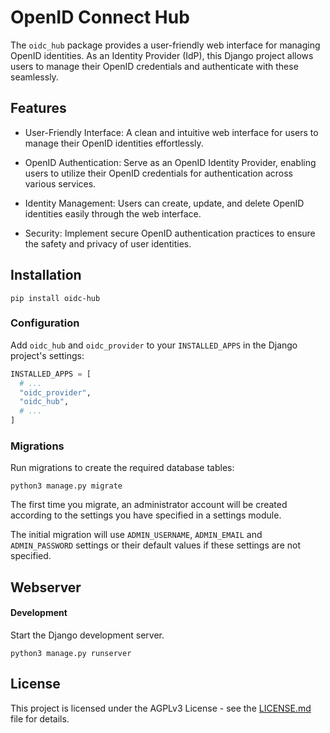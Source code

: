 # OpenID Connect Hub

The `oidc_hub` package provides a user-friendly web interface for managing OpenID identities. As an Identity Provider (IdP), this Django project allows users to manage their OpenID credentials and authenticate with these seamlessly.

## Features

- User-Friendly Interface: A clean and intuitive web interface for users to manage their OpenID identities effortlessly.

- OpenID Authentication: Serve as an OpenID Identity Provider, enabling users to utilize their OpenID credentials for authentication across various services.

- Identity Management: Users can create, update, and delete OpenID identities easily through the web interface.

- Security: Implement secure OpenID authentication practices to ensure the safety and privacy of user identities.

## Installation

```shell
pip install oidc-hub
```

### Configuration

Add `oidc_hub` and `oidc_provider` to your `INSTALLED_APPS` in the Django project's settings:

```python
INSTALLED_APPS = [
  # ...
  "oidc_provider",
  "oidc_hub",
  # ...
]
```

### Migrations

Run migrations to create the required database tables:

```shell
python3 manage.py migrate
```

The first time you migrate, an administrator account will be created according to the settings you have specified in a settings module.

The initial migration will use `ADMIN_USERNAME`, `ADMIN_EMAIL` and `ADMIN_PASSWORD` settings or their default values if these settings are not specified.

## Webserver

#### Development

Start the Django development server.

```shell
python3 manage.py runserver
```

## License

This project is licensed under the AGPLv3 License - see the [LICENSE.md](LICENSE.md) file for details.
